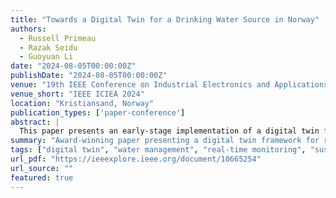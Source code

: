 ```yaml
---
title: "Towards a Digital Twin for a Drinking Water Source in Norway"
authors:
  - Russell Primeau
  - Razak Seidu
  - Guoyuan Li
date: "2024-08-05T00:00:00Z"
publishDate: "2024-08-05T00:00:00Z"
venue: "19th IEEE Conference on Industrial Electronics and Applications (ICIEA)"
venue_short: "IEEE ICIEA 2024"
location: "Kristiansand, Norway"
publication_types: ['paper-conference']
abstract: |
  This paper presents an early-stage implementation of a digital twin for a drinking water source in Norway. The system integrates real-time sensor data, simulation models, and predictive analytics to monitor water quality and support proactive management. Designed for scalability and environmental resilience, this digital twin offers a promising tool for sustainable water resource management. The work received the Best Paper Award at ICIEA 2024.
summary: "Award-winning paper presenting a digital twin framework for real-time monitoring and management of Norwegian water sources."
tags: ["digital twin", "water management", "real-time monitoring", "sustainability", "ICIEA best paper"]
url_pdf: "https://ieeexplore.ieee.org/document/10665254"
url_source: ""
featured: true
---
```

